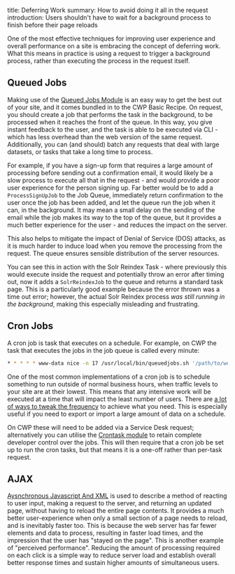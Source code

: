 title: Deferring Work
summary: How to avoid doing it all in the request
introduction: Users shouldn't have to wait for a background process to finish before their page reloads

One of the most effective techniques for improving user experience and overall performance on a site is embracing the
concept of deferring work. What this means in practice is using a request to trigger a background process, rather 
than executing the process in the request itself.
 
## Queued Jobs
 
Making use of the [Queued Jobs Module](https://github.com/silverstripe-australia/silverstripe-queuedjobs) is an easy
way to get the best out of your site, and it comes bundled in to the CWP Basic Recipe. On request, you should create
a job that performs the task in the background, to be processed when it reaches the front of the queue. In this way, 
you give instant feedback to the user, and the task is able to be executed via CLI - which has less overhead than the 
web version of the same request. Additionally, you can (and should) batch any requests that deal with large datasets,
or tasks that take a long time to process.

For example, if you have a sign-up form that requires a large amount of processing before sending out a confirmation 
email, it would likely be a slow process to execute all that in the request - and would provide a poor user experience 
for the person signing up. Far better would be to add a `ProcessSignUpJob` to the Job Queue, immediately return 
confirmation to the user once the job has been added, and let the queue run the job when it can, in the background. It 
may mean a small delay on the sending of the email while the job makes its way to the top of the queue, but it provides 
a much better experience for the user - and reduces the impact on the server.

<div class="notice">
    This also helps to mitigate the impact of Denial of Service (DOS) attacks, as it is much harder to induce load when 
    you remove the processing from the request. The queue ensures sensible distribution of the server resources.
</div>

You can see this in action with the Solr Reindex Task - where previously this would execute inside the request and 
potentially throw an error after timing out, now it adds a `SolrReindexJob` to the queue and returns a standard task
page. This is a particularly good example because the error thrown was a time out error; however, the actual Solr 
Reindex process _was still running in the background_, making this especially misleading and frustrating.

## Cron Jobs

A cron job is task that executes on a schedule. For example, on CWP the task that executes the jobs in the job queue is 
called every minute:

```bash
* * * * * www-data nice -n 17 /usr/local/bin/queuedjobs.sh '/path/to/webroot' 2>&1 | logger -t queuedjobs
```

One of the most common implementations of a cron job is to schedule something to run outside of normal business hours, 
when traffic levels to your site are at their lowest. This means that any intensive work will be executed at a time 
that will impact the least number of users. There are 
[a lot of ways to tweak the frequency](http://www.thegeekstuff.com/2009/06/15-practical-crontab-examples) to achieve 
what you need. This is especially useful if you need to export or import a large amount of data on a schedule.

On CWP these will need to be added via a Service Desk request; alternatively you can utilise the 
[Crontask module](https://github.com/silverstripe/silverstripe-crontask) to retain complete developer control over the 
jobs. This will then require that a cron job be set up to run the cron tasks, but that means it is a one-off rather than
per-task request.

## AJAX

[Aysnchronous Javascript And XML](http://www.seguetech.com/ajax-technology/) is used to describe a method of reacting to
user input, making a request to the server, and returning an updated page, without having to reload the entire page
contents. It provides a much better user-experience when only a small section of a page needs to reload, and is 
inevitably faster too. This is because the web server has far fewer elements and data to process, resulting in faster 
load times, and the impression that the user has "stayed on the page". This is another example of "perceived 
performance". Reducing the amount of processing required on each click is a simple way to reduce server load and 
establish overall better response times and sustain higher amounts of simultaneous users.

